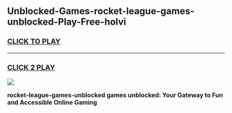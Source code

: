 
## Unblocked-Games-rocket-league-games-unblocked-Play-Free-holvi
<h3>
<a href="https://premium76.site?title=rocket-league-games-unblocked&ref=23A">CLICK TO PLAY</a></h3>
<hr>

<h3>
<a href="https://premium76.site?title=rocket-league-games-unblocked&ref=23A">CLICK 2 PLAY</a>
  
</h3>

<a href="https://premium76.site?title=rocket-league-games-unblocked&ref=23A"><img src="https://clearcache.store/games.png"></a>


**rocket-league-games-unblocked games unblocked: Your Gateway to Fun and Accessible Online Gaming**
